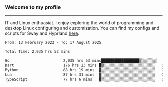 ### Welcome to my profile

---

IT and Linux enthuasiat. I enjoy exploring the world of programming and desktop Linux configuring and customization. You can find my configs and scripts for Sway and Hyprland [here](https://github.com/uroborosq/mess-of-linux-configurations).

<!-- <div display="block">
 	<img align="left" width="48%" alt="isocalendar" src=".github/metrics/isocalendar_metrics.svg" />
	<img align="center" width="48%" alt="contributions" src=".github/metrics/contributions_metrics.svg" />
	<img align="center" alt="languages" src=".github/metrics/languages_metrics.svg" />
</div> -->

<!-- ![](https://komarev.com/ghpvc/?username=uroborosq&color=success&style=flat-square) -->
<!-- [](https://img.shields.io/github/last-commit/uroborosq/uroborosq?label=Profile%20updated&style=flat-square) -->

<!--START_SECTION:waka-->

```txt
From: 13 February 2023 - To: 17 August 2025

Total Time: 2,935 hrs 52 mins

Go                        2,035 hrs 53 mins█████████████████▒░░░░░░░   68.75 %
Dart                      176 hrs 23 mins █▒░░░░░░░░░░░░░░░░░░░░░░░   05.96 %
Python                    88 hrs 19 mins  ▓░░░░░░░░░░░░░░░░░░░░░░░░   02.98 %
Lua                       87 hrs 31 mins  ▓░░░░░░░░░░░░░░░░░░░░░░░░   02.96 %
TypeScript                77 hrs 6 mins   ▓░░░░░░░░░░░░░░░░░░░░░░░░   02.60 %
```

<!--END_SECTION:waka-->
